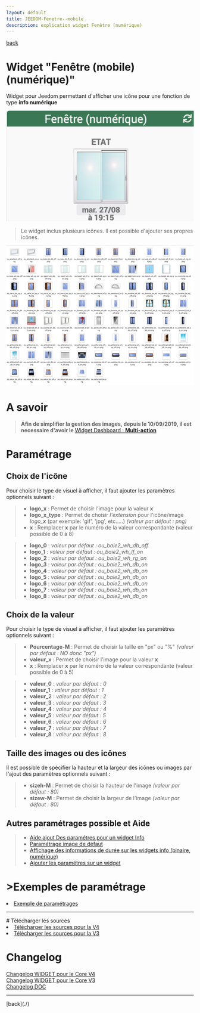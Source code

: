 ```yaml
---
layout: default
title: JEEDOM-Fenetre--mobile
description: explication widget Fenêtre (numérique)
---
```

[back](./)
# Widget "Fenêtre (mobile) (numérique)"

Widget pour Jeedom permettant d'afficher une icône pour une fonction de type <b>info numérique</b>
<p><img src="../img/RESULTAT_JEEDOM_Fenetre.png" alt="Resultat" /></p>
<blockquote>
Le widget inclus plusieurs icônes. Il est possible d'ajouter ses propres icônes.
</blockquote>
<p><img src="../img/VISUEL_JEEDOM_Fenetre.png" alt="Visuels" /></p>

# A savoir
<blockquote>
<b>Afin de simplifier la gestion des images, depuis le 10/09/2019, il est necessaire d'avoir le </b><a href="JEEDOM_Multi_action_Defaut">Widget Dashboard : <b>Multi-action</b></a>
</blockquote>

# Paramétrage
## Choix de l'icône
Pour choisir le type de visuel à afficher, il faut ajouter les paramètres optionnels suivant :
<blockquote>
    <ul>
        <li><b>logo_<b>x</b></b> : Permet de choisir l'image pour la valeur <b>x</b></li>
        <li><b>logo_<b>x</b>_type</b> : Permet de choisir <i>l'extension</i> pour l'icône/image <i>logo_<b>x</b></i> (par exemple: 'gif', 'jpg', etc.....)<i> (valeur par défaut : png)</i></li>
        <li><b>x</b> : Remplacer <b>x</b> par le numéro de la valeur correspondante (valeur possible de 0 à 8)</li>
    </ul>
</blockquote>
<blockquote>
    <ul>
        <li><b>logo_<b>0</b></b> : <i>valeur par défaut : ou_baie2_wh_db_off</i></li>
        <li><b>logo_<b>1</b></b> : <i>valeur par défaut : ou_baie2_wh_lf_on</i></li>
        <li><b>logo_<b>2</b></b> : <i>valeur par défaut : ou_baie2_wh_rg_on</i></li>
        <li><b>logo_<b>3</b></b> : <i>valeur par défaut : ou_baie2_wh_db_on</i></li>
        <li><b>logo_<b>4</b></b> : <i>valeur par défaut : ou_baie2_wh_db_on</i></li>
        <li><b>logo_<b>5</b></b> : <i>valeur par défaut : ou_baie2_wh_db_on</i></li>
        <li><b>logo_<b>6</b></b> : <i>valeur par défaut : ou_baie2_wh_db_on</i></li>
        <li><b>logo_<b>7</b></b> : <i>valeur par défaut : ou_baie2_wh_db_on</i></li>
        <li><b>logo_<b>8</b></b> : <i>valeur par défaut : ou_baie2_wh_db_on</i></li>
    </ul>
</blockquote>
            
## Choix de la valeur
Pour choisir le type de visuel à afficher, il faut ajouter les paramètres optionnels suivant :
<blockquote>
    <ul>
        <li><b>Pourcentage-M</b> : Permet de choisir la taille en "px" ou "%" <i>(valeur par défaut : NO donc "px")</i></li>
        <li><b>valeur_<b>x</b></b> : Permet de choisir l'image pour la valeur <b>x</b></li>
        <li><b>x</b> : Remplacer <b>x</b> par le numéro de la valeur correspondante (valeur possible de 0 à 5)</li>
    </ul>
</blockquote>
<blockquote>
    <ul>
        <li><b>valeur_<b>0</b></b> : <i>valeur par défaut : 0</i></li>
        <li><b>valeur_<b>1</b></b> : <i>valeur par défaut : 1</i></li>
        <li><b>valeur_<b>2</b></b> : <i>valeur par défaut : 2</i></li>
        <li><b>valeur_<b>3</b></b> : <i>valeur par défaut : 3</i></li>
        <li><b>valeur_<b>4</b></b> : <i>valeur par défaut : 4</i></li>
        <li><b>valeur_<b>5</b></b> : <i>valeur par défaut : 5</i></li>
        <li><b>valeur_<b>6</b></b> : <i>valeur par défaut : 6</i></li>
        <li><b>valeur_<b>7</b></b> : <i>valeur par défaut : 7</i></li>
        <li><b>valeur_<b>8</b></b> : <i>valeur par défaut : 8</i></li>
    </ul>
</blockquote>      


## Taille des images ou des icônes
Il est possible de spécifier la hauteur et la largeur des icônes ou images par l'ajout des paramètres optionnels suivant :
<blockquote>
    <ul>
        <li><b>sizeh-M</b> : Permet de choisir la hauteur de l'image <i>(valeur par défaut : 80)</i></li>
        <li><b>sizew-M</b> : Permet de choisir la largeur de l'image <i>(valeur par défaut : 80)</i></li>
    </ul>
</blockquote>

## Autres paramétrages possible et Aide
<blockquote>
        <ul>
            <li><a href="JEEDOM_AIDE_CONFIG_INFOS.html">Aide ajout Des paramétres pour un widget Info</a></li>
            <li><a href="JEEDOM_AIDE_Error.html">Paramétrage image de défaut</a></li>
            <li><a href="JEEDOM_AIDE_STATS_TEMPS.html">Affichage des informations de durée sur les widgets info (binaire, numérique)</a></li>
            <li><a href="JEEDOM_AIDE_PARA.html">Ajouter les paramétres sur un widget</a></li>
        </ul>
</blockquote>

# >Exemples de paramétrage
<li><a href="JEEDOM_AIDE_PARA_FENETRES.html">Exemple de paramétrages</a></li>

<hr />
# Télécharger les sources
 <li><a href="https://github.com/JEALG/JEEDOM-Fenetre--mobile/tree/masterv4">Télécharger les sources pour la V4</a></li>
 <li><a href="https://github.com/JEALG/JEEDOM-Fenetre--mobile/tree/master">Télécharger les sources pour la V3</a></li>
 
# Changelog
<a href="https://github.com/JEALG/JEEDOM-Fenetre--mobile/commits/masterv4">Changelog WIDGET pour le Core V4</a><br/>
<a href="https://github.com/JEALG/JEEDOM-Fenetre--mobile/commits/master">Changelog WIDGET pour le Core V3</a><br/>
<a href="https://github.com/JEALG/JEEDOM-Widget_JAG-doc/commits/master">Changelog DOC</a>

<hr />
[back](./)